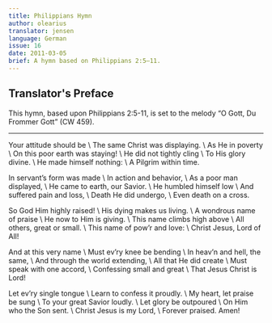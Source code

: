 ```yaml
---
title: Philippians Hymn
author: olearius
translator: jensen
language: German
issue: 16
date: 2011-03-05
brief: A hymn based on Philippians 2:5–11.
---
```


## Translator's Preface

This hymn, based upon Philippians 2:5-11, is set to the melody “O Gott, Du Frommer Gott” (CW 459).

---

Your attitude should be \\
The same Christ was displaying. \\
As He in poverty \\
On this poor earth was staying! \\
He did not tightly cling \\
To His glory divine. \\
He made himself nothing: \\
A Pilgrim within time. 

In servant’s form was made \\
In action and behavior, \\
As a poor man displayed, \\
He came to earth, our Savior. \\
He humbled himself low \\
And suffered pain and loss, \\
Death He did undergo, \\
Even death on a cross. 

So God Him highly raised! \\
His dying makes us living. \\
A wondrous name of praise \\
He now to Him is giving. \\
This name climbs high above \\
All others, great or small. \\
This name of pow’r and love: \\
Christ Jesus, Lord of All! 

And at this very name \\
Must ev’ry knee be bending \\
In heav’n and hell, the same, \\
And through the world extending, \\
All that He did create \\
Must speak with one accord, \\
Confessing small and great \\
That Jesus Christ is Lord! 

Let ev’ry single tongue \\
Learn to confess it proudly. \\
My heart, let praise be sung \\
To your great Savior loudly. \\
Let glory be outpoured \\
On Him who the Son sent. \\
Christ Jesus is my Lord, \\
Forever praised. Amen! 